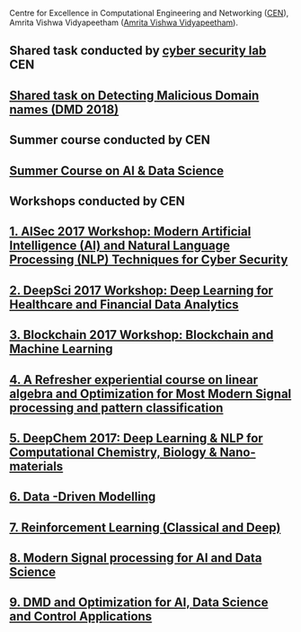 Centre for Excellence in Computational Engineering and Networking ([CEN](https://www.amrita.edu/center/computational-engineering-and-networking)),
Amrita Vishwa Vidyapeetham ([Amrita Vishwa Vidyapeetham](https://www.amrita.edu/)).

## Shared task conducted by [cyber security lab](https://vinayakumarr.github.io/Cybersecurity-Lab-at-CEN/) CEN

## [Shared task on Detecting Malicious Domain names (DMD 2018)](http://nlp.amrita.edu/DMD2018/)

## Summer course conducted by CEN

## [Summer Course on AI & Data Science](https://www.amrita.edu/event/summer-course-ai-date-science)

## Workshops conducted by CEN

## [1. AISec 2017 Workshop: Modern Artificial Intelligence (AI) and Natural Language Processing (NLP) Techniques for Cyber Security](https://barathiganesh-hb.github.io/cen-aisec2017/)

## [2. DeepSci 2017 Workshop: Deep Learning for Healthcare and Financial Data Analytics](https://barathiganesh-hb.github.io/cen-deepsci2017/)

## [3. Blockchain 2017 Workshop: Blockchain and Machine Learning](https://barathiganesh-hb.github.io/cen-bcml2017/)

## [4. A Refresher experiential course on linear algebra and Optimization for Most Modern Signal processing and pattern classification](https://barathiganesh-hb.github.io/cen-msp2017/)

## [5. DeepChem 2017: Deep Learning & NLP for Computational Chemistry, Biology & Nano-materials](https://barathiganesh-hb.github.io/cen-deepchem2017/)

## [6. Data -Driven Modelling](http://nlp.amrita.edu/Data-Driven-Modelling2017/index.html)

## [7. Reinforcement Learning (Classical and Deep) ](http://nlp.amrita.edu/rlcd-2018/)

## [8. Modern Signal processing for AI and Data Science](http://nlp.amrita.edu/MSP-for-AI&DS/)

## [9. DMD and Optimization for AI, Data Science and Control Applications](http://nlp.amrita.edu/dmd-ai-ds2018/)
